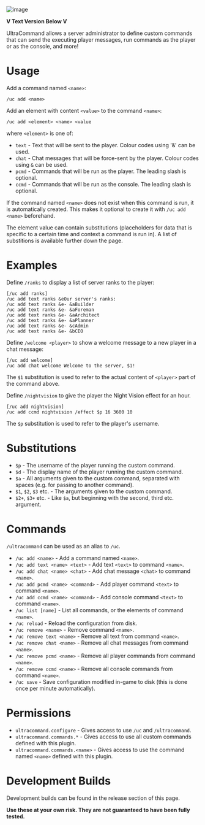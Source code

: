 ![image](https://user-images.githubusercontent.com/41447552/122858277-eda74800-d311-11eb-986d-5c1bf474336e.png)

**V Text Version Below V**

UltraCommand allows a server administrator to define custom commands that can send the executing player messages, run commands as the player or as the console, and more!

# Usage

Add a command named `<name>`:

    /uc add <name>

Add an element with content `<value>` to the command `<name>`:

    /uc add <element> <name> <value

where `<element>` is one of:

* `text` - Text that will be sent to the player. Colour codes using '&' can be used.
* `chat` - Chat messages that will be force-sent by the player. Colour codes using `&` can be used.
* `pcmd` - Commands that will be run as the player. The leading slash is optional.
* `ccmd` - Commands that will be run as the console. The leading slash is optional.

If the command named `<name>` does not exist when this command is run, it is automatically created. This makes it optional to create it with `/uc add <name>` beforehand.

The element value can contain substitutions (placeholders for data that is specific to a certain time and context a command is run in). A list of substitions is available further down the page.

# Examples

Define `/ranks` to display a list of server ranks to the player:

    [/uc add ranks]
    /uc add text ranks &eOur server's ranks:
    /uc add text ranks &e- &aBuilder
    /uc add text ranks &e- &aForeman
    /uc add text ranks &e- &aArchitect
    /uc add text ranks &e- &aPlanner
    /uc add text ranks &e- &cAdmin
    /uc add text ranks &e- &bCEO

Define `/welcome <player>` to show a welcome message to a new player in a chat message:

    [/uc add welcome]
    /uc add chat welcome Welcome to the server, $1!

The `$1` substitution is used to refer to the actual content of `<player>` part of the command above.

Define `/nightvision` to give the player the Night Vision effect for an hour.

    [/uc add nightvision]
    /uc add ccmd nightvision /effect $p 16 3600 10

The `$p` substitution is used to refer to the player's username.

# Substitutions

* `$p` - The username of the player running the custom command.
* `$d` - The display name of the player running the custom command.
* `$a` - All arguments given to the custom command, separated with spaces (e.g. for passing to another command).
* `$1`, `$2`, `$3` etc. - The arguments given to the custom command.
* `$2+`, `$3+` etc. - Like `$a`, but beginning with the second, third etc. argument.

# Commands

`/ultracommand` can be used as an alias to `/uc`.

* `/uc add <name>` - Add a command named `<name>`.
* `/uc add text <name> <text>` - Add text `<text>` to command `<name>`.
* `/uc add chat <name> <chat>` - Add chat message `<chat>` to command `<name>`.
* `/uc add pcmd <name> <command>` - Add player command `<text>` to command `<name>`.
* `/uc add ccmd <name> <command>` - Add console command `<text>` to command `<name>`.
* `/uc list [name]` - List all commands, or the elements of command `<name>`.
* `/uc reload` - Reload the configuration from disk.
* `/uc remove <name>` - Remove command `<name>`.
* `/uc remove text <name>` - Remove all text from command `<name>`.
* `/uc remove chat <name>` - Remove all chat messages from command `<name>`.
* `/uc remove pcmd <name>` - Remove all player commands from command `<name>`.
* `/uc remove ccmd <name>` - Remove all console commands from command `<name>`.
* `/uc save` - Save configuration modified in-game to disk (this is done once per minute automatically).

# Permissions

* `ultracommand.configure` - Gives access to use `/uc` and `/ultracommand`.
* `ultracommand.commands.*` - Gives access to use all custom commands defined with this plugin.
* `ultracommand.commands.<name>` - Gives access to use the command named `<name>` defined with this plugin.

# Development Builds

Development builds can be found in the release section of this page.

**Use these at your own risk. They are not guaranteed to have been fully tested.**

[build-server]: #
